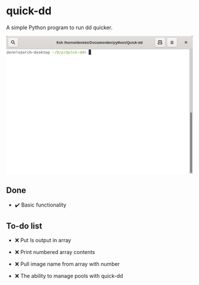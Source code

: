 # quick-dd 
A simple Python program to run dd quicker. 

![quick-dd example](/docs/images/example.gif)

## Done 
- :heavy_check_mark: Basic functionality

## To-do list 
- :x: Put ls output in array
- :x: Print numbered array contents
- :x: Pull image name from array with number

- :x: The ability to manage pools with quick-dd 
